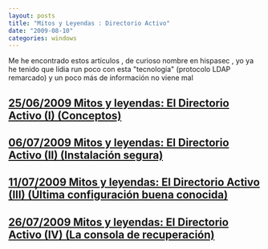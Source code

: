```yaml
---
layout: posts
title: "Mitos y Leyendas : Directorio Activo"
date: "2009-08-10"
categories: windows
---
```


Me he encontrado estos artículos , de curioso nombre en hispasec , yo ya he tenido que lidia run poco con esta "tecnología" (protocolo LDAP remarcado) y un poco más de información no viene mal

## [25/06/2009 Mitos y leyendas: El Directorio Activo (I) (Conceptos)](https://www.hispasec.com/unaaldia/3897)

## [06/07/2009 Mitos y leyendas: El Directorio Activo (II) (Instalación segura)](https://www.hispasec.com/unaaldia/3908)

## [11/07/2009 Mitos y leyendas: El Directorio Activo (III) (Última configuración buena conocida)](https://www.hispasec.com/unaaldia/3914)

## [26/07/2009 Mitos y leyendas: El Directorio Activo (IV) (La consola de recuperación)](https://www.hispasec.com/unaaldia/3928)
